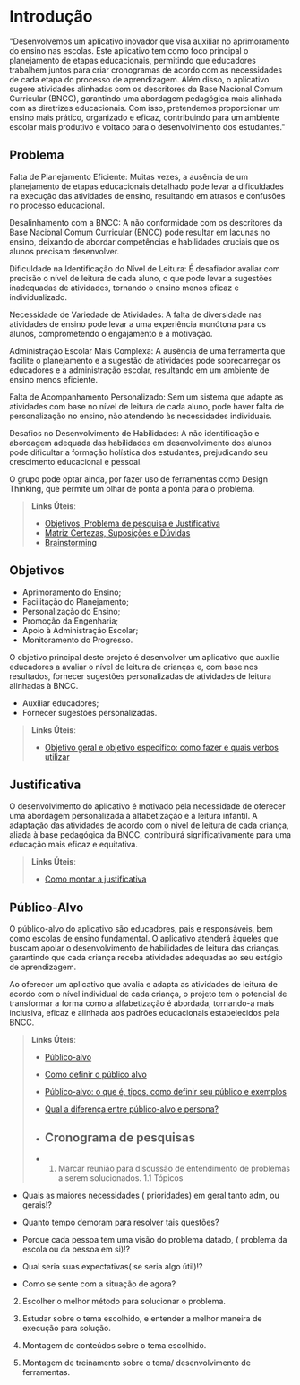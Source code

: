 # Introdução
"Desenvolvemos um aplicativo inovador que visa auxiliar no aprimoramento do ensino nas escolas. Este aplicativo tem como foco principal o planejamento de etapas educacionais, permitindo que educadores trabalhem juntos para criar cronogramas de acordo com as necessidades de cada etapa do processo de aprendizagem. Além disso, o aplicativo sugere atividades alinhadas com os descritores da Base Nacional Comum Curricular (BNCC), garantindo uma abordagem pedagógica mais alinhada com as diretrizes educacionais. Com isso, pretendemos proporcionar um ensino mais prático, organizado e eficaz, contribuindo para um ambiente escolar mais produtivo e voltado para o desenvolvimento dos estudantes."

## Problema
Falta de Planejamento Eficiente: Muitas vezes, a ausência de um planejamento de etapas educacionais detalhado pode levar a dificuldades na execução das atividades de ensino, resultando em atrasos e confusões no processo educacional.

Desalinhamento com a BNCC: A não conformidade com os descritores da Base Nacional Comum Curricular (BNCC) pode resultar em lacunas no ensino, deixando de abordar competências e habilidades cruciais que os alunos precisam desenvolver.

Dificuldade na Identificação do Nível de Leitura: É desafiador avaliar com precisão o nível de leitura de cada aluno, o que pode levar a sugestões inadequadas de atividades, tornando o ensino menos eficaz e individualizado.

Necessidade de Variedade de Atividades: A falta de diversidade nas atividades de ensino pode levar a uma experiência monótona para os alunos, comprometendo o engajamento e a motivação.

Administração Escolar Mais Complexa: A ausência de uma ferramenta que facilite o planejamento e a sugestão de atividades pode sobrecarregar os educadores e a administração escolar, resultando em um ambiente de ensino menos eficiente.

Falta de Acompanhamento Personalizado: Sem um sistema que adapte as atividades com base no nível de leitura de cada aluno, pode haver falta de personalização no ensino, não atendendo às necessidades individuais.

Desafios no Desenvolvimento de Habilidades: A não identificação e abordagem adequada das habilidades em desenvolvimento dos alunos pode dificultar a formação holística dos estudantes, prejudicando seu crescimento educacional e pessoal.

O grupo pode optar ainda, por fazer uso  de ferramentas como Design Thinking, que permite um olhar de ponta a ponta para o problema.

> **Links Úteis**:
> - [Objetivos, Problema de pesquisa e Justificativa](https://medium.com/@versioparole/objetivos-problema-de-pesquisa-e-justificativa-c98c8233b9c3)
> - [Matriz Certezas, Suposições e Dúvidas](https://medium.com/educa%C3%A7%C3%A3o-fora-da-caixa/matriz-certezas-suposi%C3%A7%C3%B5es-e-d%C3%BAvidas-fa2263633655)
> - [Brainstorming](https://www.euax.com.br/2018/09/brainstorming/)

## Objetivos
- Aprimoramento do Ensino;
- Facilitação do Planejamento;
- Personalização do Ensino;
- Promoção da Engenharia;
- Apoio à Administração Escolar;
- Monitoramento do Progresso.
  
O objetivo principal deste projeto é desenvolver um aplicativo que auxilie educadores a avaliar o nível de leitura de crianças e, com base nos resultados, fornecer sugestões personalizadas de atividades de leitura alinhadas à BNCC.
- Auxiliar educadores;
- Fornecer sugestões personalizadas.
 
> **Links Úteis**:
> - [Objetivo geral e objetivo específico: como fazer e quais verbos utilizar](https://blog.mettzer.com/diferenca-entre-objetivo-geral-e-objetivo-especifico/)

## Justificativa

O desenvolvimento do aplicativo é motivado pela necessidade de oferecer uma abordagem personalizada à alfabetização e à leitura infantil. A adaptação das atividades de acordo com o nível de leitura de cada criança, aliada à base pedagógica da BNCC, contribuirá significativamente para uma educação mais eficaz e equitativa.

> **Links Úteis**:
> - [Como montar a justificativa](https://guiadamonografia.com.br/como-montar-justificativa-do-tcc/)

## Público-Alvo

O público-alvo do aplicativo são educadores, pais e responsáveis, bem como escolas de ensino fundamental. O aplicativo atenderá àqueles que buscam apoiar o desenvolvimento de habilidades de leitura das crianças, garantindo que cada criança receba atividades adequadas ao seu estágio de aprendizagem.

Ao oferecer um aplicativo que avalia e adapta as atividades de leitura de acordo com o nível individual de cada criança, o projeto tem o potencial de transformar a forma como a alfabetização é abordada, tornando-a mais inclusiva, eficaz e alinhada aos padrões educacionais estabelecidos pela BNCC.


> **Links Úteis**:
> - [Público-alvo](https://blog.hotmart.com/pt-br/publico-alvo/)
> - [Como definir o público alvo](https://exame.com/pme/5-dicas-essenciais-para-definir-o-publico-alvo-do-seu-negocio/)
> - [Público-alvo: o que é, tipos, como definir seu público e exemplos](https://klickpages.com.br/blog/publico-alvo-o-que-e/)
> - [Qual a diferença entre público-alvo e persona?](https://rockcontent.com/blog/diferenca-publico-alvo-e-persona/)
>
> - ## Cronograma de pesquisas
>
> - 1. Marcar reunião para discussão de entendimento de problemas a serem solucionados.
1.1 Tópicos
- Quais as maiores necessidades ( prioridades) em geral tanto adm, ou gerais!?

- Quanto tempo demoram para resolver tais questões?

- Porque cada pessoa tem uma visão do problema datado, ( problema da escola ou da pessoa em si)!?

- Qual seria suas expectativas( se seria algo útil)!?

- Como se sente com a situação de agora?

2. Escolher o melhor método para solucionar o problema.

3. Estudar sobre o tema escolhido, e entender a melhor maneira de execução para solução.

4. Montagem de conteúdos sobre o tema escolhido.

5.  Montagem de treinamento sobre o tema/ desenvolvimento de ferramentas.
